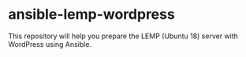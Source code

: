 # ansible-lemp-wordpress
This repository will help you prepare the LEMP (Ubuntu 18) server with WordPress using Ansible. 
